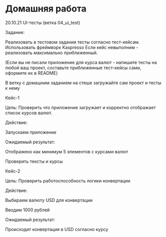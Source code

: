 # Домашняя работа

20.10.21 UI-тесты (ветка 04_ui_test)

Задание:

Реализовать в тестовом задании тесты согласно тест-кейсам. Использовать фреймворк Kaspresso Если кейс невыполним - реализовать максимально приближенный.

(Если вы не писали приложение для курса валют - напишите тесты на любой ваш проект, составьте приближенные тест-кейсы сами, оформите их в README)

В ветку с домашним заданием на стеше загружайте сам проект и тесты к нему

Кейс-1

Цель: Проверить что приложение загружает и корректно отображает список курсов валют.

Действие:

Запускаем приложение

Ожидаемый результат:

Отображено как минимум 5 элементов с курсами валют

Проверить тексты и курсы

Кейс-2

Цель: Проверить работоспособность логики конвертации

Действие:

Выбираем валюту USD для конвертации

Вводим 1000 рублей

Ожидаемый результат:

Происходит конвертация в USD согласно курсу